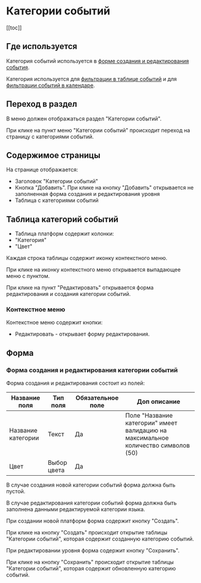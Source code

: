 # Категории событий

[[toc]]

## Где используется

Категория событий используется в [форме создания и редактирования события](/docs/event.html#form-event).

Категория используется для [фильтрации в таблице событий](/docs/event.html#filters-event) и для [фильтрации событий в календаре](/docs/event.html#filters-event-calendar).

## Переход в раздел

В меню должен отображаться раздел "Категории событий".

При клике на пункт меню "Категории событий" происходит переход на страницу с категориями событий.

## Содержимое страницы

На странице отображается:

- Заголовок "Категории событий"
- Кнопка "Добавить". При клике на кнопку "Добавить" открывается не заполненная форма создания и редактирования уровня
- Таблица с категориями событий

## Таблица категорий событий

- Таблица платформ содержит колонки:
- "Категория"
- "Цвет"

Каждая строка таблицы содержит иконку контекстного меню.

При клике на иконку контекстного меню открывается выпадающее меню с пунктом.

При клике на пункт "Редактировать" открывается форма редактирования и создания категории событий.

### Контекстное меню

Контекстное меню содержит кнопки:

- Редактировать - открывает форму редактирования.

## Форма

### Форма создания и редактирования категории событий

Форма создания и редактирования состоит из полей:

| Название поля      | Тип поля    | Обязательное поле | Доп описание                                                                       |
| ------------------ | ----------- | ----------------- | ---------------------------------------------------------------------------------- |
| Название категории | Текст       | Да                | Поле "Название категории" имеет валидацию на максимальное количество символов (50) |
| Цвет               | Выбор цвета | Да                |                                                                                    |

В случае создания новой категории событий форма должна быть пустой.

В случае редактирования категории событий форма должна быть заполнена данными редактируемой категории языка.

При создании новой платформ форма содержит кнопку "Создать".

При клике на кнопку "Создать" происходит открытие таблицы "Категории событий", которая содержит созданную категорию событий.

При редактировании уровня форма содержит кнопку "Сохранить".

При клике на кнопку "Сохранить" происходит открытие таблицы "Категории событий", которая содержит обновленную категорию событий.
